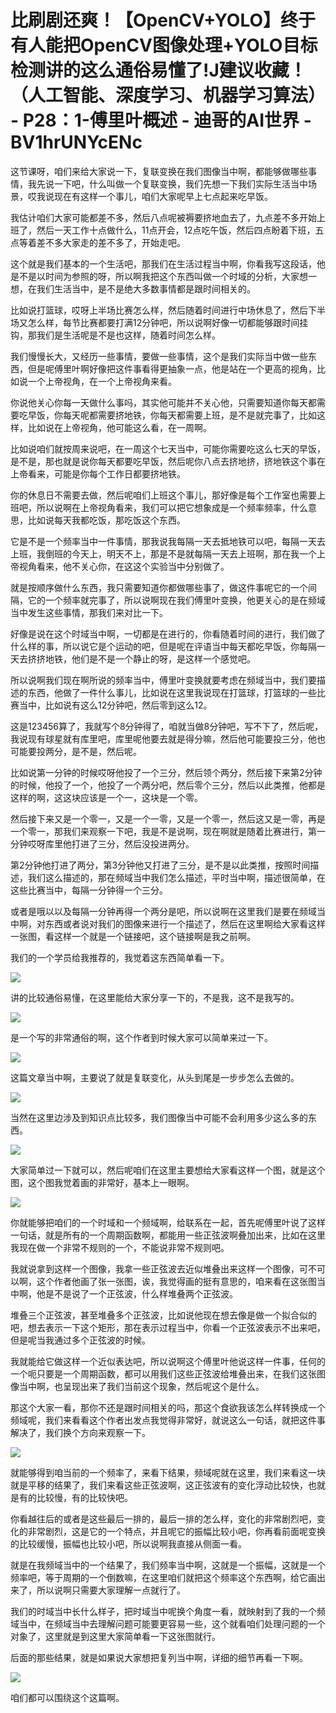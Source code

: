 # 比刷剧还爽！【OpenCV+YOLO】终于有人能把OpenCV图像处理+YOLO目标检测讲的这么通俗易懂了!J建议收藏！（人工智能、深度学习、机器学习算法） - P28：1-傅里叶概述 - 迪哥的AI世界 - BV1hrUNYcENc

这节课呀，咱们来给大家说一下，复联变换在我们图像当中啊，都能够做哪些事情，我先说一下吧，什么叫做一个复联变换，我们先想一下我们实际生活当中场景，哎我说现在有这样一个事儿，咱们大家呢早上七点起来吃早饭。

我估计咱们大家可能都差不多，然后八点呢被褥要挤地血去了，九点差不多开始上班了，然后一天工作十点做什么，11点开会，12点吃午饭，然后四点盼着下班，五点等着差不多大家走的差不多了，开始走吧。

这个就是我们基本的一个生活吧，那我们在生活过程当中啊，你看我写这段话，他是不是以时间为参照的呀，所以啊我把这个东西叫做一个时域的分析，大家想一想，在我们生活当中，是不是绝大多数事情都是跟时间相关的。

比如说打篮球，哎呀上半场比赛怎么样，然后随着时间进行中场休息了，然后下半场又怎么样，每节比赛都要打满12分钟吧，所以说啊好像一切都能够跟时间挂钩，那我们是生活呢是不是也这样，随着时间怎么样。

我们慢慢长大，又经历一些事情，要做一些事情，这个是我们实际当中做一些东西，但是呢傅里叶啊好像把这件事看得更抽象一点，他是站在一个更高的视角，比如说一个上帝视角，在一个上帝视角来看。

你说他关心你每一天做什么事吗，其实他可能并不关心他，只需要知道你每天都需要吃早饭，你每天呢都需要挤地铁，你每天都需要上班，是不是就完事了，比如这样，比如说在上帝视角，他可能这么看，在一周啊。

比如说咱们就按周来说吧，在一周这个七天当中，可能你需要吃这么七天的早饭，是不是，那也就是说你每天都要吃早饭，然后呢你八点去挤地挤，挤地铁这个事在上帝看来，可能是你每个工作日都要挤地铁。

你的休息日不需要去做，然后呢咱们上班这个事儿，那好像是每个工作室也需要上班吧，所以说啊在上帝视角看来，我们可以把它想象成是一个频率频率，什么意思，比如说每天我都吃饭，那吃饭这个东西。

它是不是一个频率当中一件事情，那我说我每隔一天去抵地铁可以吧，每隔一天去上班，我倒班的今天上，明天不上，那是不是就每隔一天去上班啊，那在我一个上帝视角看来，他不关心你，在这这个实验当中分别做了。

就是按顺序做什么东西，我只需要知道你都做哪些事了，做这件事呢它的一个间隔，它的一个频率就完事了，所以说啊现在我们傅里叶变换，他更关心的是在频域当中发生这些事情，那我们来对比一下。

好像是说在这个时域当中啊，一切都是在进行的，你看随着时间的进行，我们做了什么样的事，所以说它是个运动的吧，但是呢在评语当中每天都吃早饭，你每隔一天去挤挤地铁，他们是不是一个静止的呀，是这样一个感觉吧。

所以说啊我们现在啊所说的频率当中，傅里叶变换就要考虑在频域当中，我们要描述的东西，他做了一件什么事儿，比如说在这里我说现在打篮球，打篮球的一些比赛当中，比如说有这么12分钟吧，然后零到这么12。

这是123456算了，我就写个8分钟得了，咱就当做8分钟吧，写不下了，然后呢，我说现有球星就有库里吧，库里呢他要去就是得分嘛，然后他可能要投三分，他也可能要投两分，是不是，然后呢。

比如说第一分钟的时候哎呀他投了一个三分，然后领个两分，然后接下来第2分钟的时候，他投了一个，他投了一个两分吧，然后零个三分，然后以此类推，他都是这样的啊，这这块应该是一个一，这块是一个零。

然后接下来又是一个零一，又是一个一零，又是一个零一，然后这又是一零，再是一个零一，那我们来观察一下吧，我是不是说啊，现在啊就是随着比赛进行，第一分钟哎呀库里他打进了三分，然后没投进两分。

第2分钟他打进了两分，第3分钟他又打进了三分，是不是以此类推，按照时间描述，我们这么描述的，那在频域当中我们怎么描述，平时当中啊，描述很简单，在这些比赛当中，每隔一分钟得一个三分。

或者是哦以以及每隔一分钟再得一个两分是吧，所以说啊在这里我们是要在频域当中啊，对东西或者说对我们的图像来进行一个描述了，然后在这里啊给大家看这样一张图，看这样一个就是一个链接吧，这个链接啊是我之前啊。

我们的一个学员给我推荐的，我觉着这东西简单看一下。

![](img/e9be5f2a1202000ba480b2f5db9eaf29_1.png)

讲的比较通俗易懂，在这里能给大家分享一下的，不是我，这不是我写的。

![](img/e9be5f2a1202000ba480b2f5db9eaf29_3.png)

是一个写的非常通俗的啊，这个作者到时候大家可以简单来过一下。

![](img/e9be5f2a1202000ba480b2f5db9eaf29_5.png)

这篇文章当中啊，主要说了就是复联变化，从头到尾是一步步怎么去做的。

![](img/e9be5f2a1202000ba480b2f5db9eaf29_7.png)

当然在这里边涉及到知识点比较多，我们图像当中可能不会利用多少这么多的东西。

![](img/e9be5f2a1202000ba480b2f5db9eaf29_9.png)

大家简单过一下就可以，然后呢咱们在这里主要想给大家看这样一个图，就是这个图，这个图我觉着画的非常好，基本上一眼啊。



![](img/e9be5f2a1202000ba480b2f5db9eaf29_11.png)

你就能够把咱们的一个时域和一个频域啊，给联系在一起，首先呢傅里叶说了这样一句话，就是所有的一个周期函数啊，都能用一些正弦波啊叠加出来，比如在这里我现在做一个非常不规则的一个，不能说非常不规则吧。

我就说拿到这样一个图像，我拿一些正弦波去近似堆叠出来这样一个图像，可不可以啊，这个作者他画了张一张图，诶，我觉得画的挺有意思的，咱来看在这张图当中啊，他是不是说了一个正弦波，什么样堆叠两个正弦波。

堆叠三个正弦波，甚至堆叠多个正弦波，比如说他现在想去像是做一个拟合似的吧，想去表示一下这个矩形，那在表示过程当中，你看一个正弦波表示不出来吧，但是呢当我通过多个正弦波的时候。

我就能给它做这样一个近似表达吧，所以说啊这个傅里叶他说这样一件事，任何的一个呃只要是一个周期函数，都可以用我们这些正弦波给堆叠出来，在我们这张图像当中啊，也呈现出来了我们当前这个现象，然后呢这个是什么。

那这个大家一看，那你不还是跟时间相关的吗，那这个食欲我该怎么样转换成一个频域呢，我们来看看这个作者出发点我觉得非常好，就说这么一句话，就把这件事解决了，我们换个方向来观察一下。



![](img/e9be5f2a1202000ba480b2f5db9eaf29_13.png)

就能够得到咱当前的一个频率了，来看下结果，频域呢就在这里，我们来看这一块就是平移的结果了，我们来看这些正弦波啊，这正弦波有的变化浮动比较快，也就是有的比较慢，有的比较快吧。

你看越往后的或者是这些最后一排的，最后一排的怎么样，变化的非常剧烈吧，变化的非常剧烈，这是它的一个特点，并且呢它的振幅比较小吧，你再看前面呢变换的比较缓慢，振幅也比较小吧，所以说啊我直接从侧面一看。

就是在我频域当中的一个结果了，我们频率当中啊，这就是一个振幅，这就是一个频率吧，等于周期的一个倒数嘛，在这里咱们就把这个频率这个东西啊，给它画出来了，所以说啊只需要大家理解一点就行了。

我们的时域当中长什么样子，把时域当中呢换个角度一看，就映射到了我的一个频域当中，在频域当中去理解问题可能要更容易一些，这个就看咱们处理问题的一个对象了，这里就是到这里大家简单看一下这张图就行。

后面的那些结果，就是如果说大家想把复列当中啊，详细的细节再看一下啊。

![](img/e9be5f2a1202000ba480b2f5db9eaf29_15.png)

咱们都可以围绕这个这篇啊。
